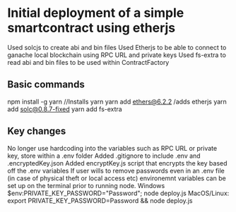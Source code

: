 # Initial deployment of a simple smartcontract using etherjs

Used solcjs to create abi and bin files
Used Etherjs to be able to connect to ganache local blockchain using RPC URL and private keys
Used fs-extra to read abi and bin files to be used within ContractFactory

## Basic commands

npm install -g yarn //Installs yarn
yarn add ethers@6.2.2 /adds etherjs
yarn add solc@0.8.7-fixed
yarn add fs-extra

## Key changes

No longer use hardcoding into the variables such as RPC URL or private key, store within a .env folder
Added .gitignore to include .env and .encryptedKey.json
Added encryptKey.js script that encrypts the key based off the .env variables
If user wills to remove passwords even in an .env file (in case of physical theft or local access etc) environemnt variables can be set up on the terminal prior to running node. Windows $env:PRIVATE_KEY_PASSWORD="Password"; node deploy.js MacOS/Linux: export PRIVATE_KEY_PASSWORD=Password && node deploy.js

